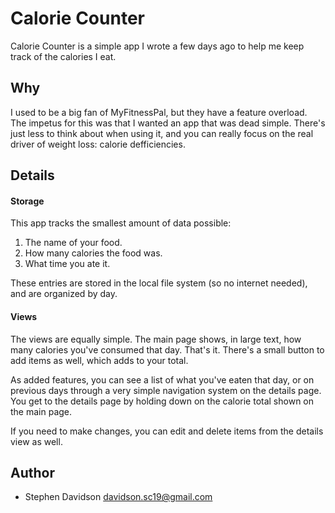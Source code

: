 Calorie Counter
====================

Calorie Counter is a simple app I wrote a few days ago to help me keep track of the calories I eat.

## Why

I used to be a big fan of MyFitnessPal, but they have a feature overload. The impetus for this was that I wanted an app that was dead simple. There's just less to think about when using it, and you can really focus on the real driver of weight loss: calorie defficiencies.

## Details

#### Storage

This app tracks the smallest amount of data possible:
1. The name of your food.
2. How many calories the food was.
3. What time you ate it.

These entries are stored in the local file system (so no internet needed), and are organized by day.

#### Views

The views are equally simple. The main page shows, in large text, how many calories you've consumed that day. That's it.
There's a small button to add items as well, which adds to your total.

As added features, you can see a list of what you've eaten that day, or on previous days through a very simple navigation system on the details page. You get to the details page by holding down on the calorie total shown on the main page.

If you need to make changes, you can edit and delete items from the details view as well.

## Author

 * Stephen Davidson <davidson.sc19@gmail.com>